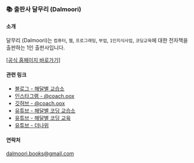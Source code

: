 ### 📚 출판사 달무리 (Dalmoori)

#### 소개

달무리 (Dalmoori)는 `컴퓨터`, `웹`, `프로그래밍`, `부업`, `1인지식사업`, `코딩교육`에 대한 전자책을 출판하는 1인 출판사입니다. 
  
[[공식 홈페이지 바로가기]](https://dalmoori-books.github.io)

#### 관련 링크
- [블로그 - 해달별 교습소](https://oox-school.tistory.com/)
- [인스타그램 - @coach.oox](https://instagram.com/coach.oox)
- [깃허브 - @coach.oox](https://github.com/coach-oox)
- [유튜브 - 해달별 코딩 교습소](https://www.youtube.com/channel/UCRf6ut93gIImnmdebqdPI9A?view_as=subscriber)
- [유튜브 - 해달별 코딩 교육](https://www.youtube.com/channel/UCIRwY6-HftrRpBbON0drDkA?view_as=subscriber)
- [유튜브 - 더나위](https://www.youtube.com/channel/UCLQd4glMKvdfDAnWBgUamvQ?view_as=subscriber)

#### 연락처  
[dalmoori.books@gmail.com](mailto:dalmoori.books@gmail.com)
